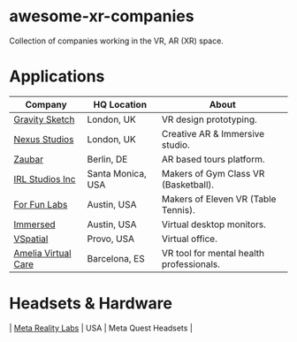 # awesome-xr-companies
Collection of companies working in the VR, AR (XR) space.

# Applications

| Company                                              			| HQ Location   | About                    		| 
| -------------                                     			| ------------- | ------------------------ 		|
| [Gravity Sketch](https://www.gravitysketch.com/)  			| London, UK    | VR design prototyping. 		|
| [Nexus Studios](https://nexusstudios.com/immersive/)		    	| London, UK    | Creative AR & Immersive studio. 	|
| [Zaubar](https://zaubar.com/)                     			| Berlin, DE    | AR based tours platform. 		|
| [IRL Studios Inc](https://www.linkedin.com/company/irlstudios/)	| Santa Monica, USA | Makers of Gym Class VR (Basketball).|
| [For Fun Labs](https://www.linkedin.com/company/for-fun-labs/)	| Austin, USA | Makers of Eleven VR (Table Tennis).	|
| [Immersed](https://www.linkedin.com/company/immersed/)		| Austin, USA | Virtual desktop monitors. 		|
| [VSpatial](https://www.vspatial.com/)					| Provo, USA | Virtual office. 		|
| [Amelia Virtual Care](https://ameliavirtualcare.com/)			| Barcelona, ES | VR tool for mental health professionals.|


# Headsets & Hardware
| [Meta Reality Labs](https://about.meta.com/realitylabs/)		| USA | Meta Quest Headsets |
